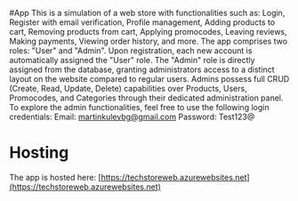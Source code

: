 #App
This is a simulation of a web store with functionalities such as: Login, Register with email verification, Profile management, Adding products to cart, Removing products from cart, Applying promocodes, Leaving reviews, Making payments, Viewing order history, and more. The app comprises two roles: "User" and "Admin". Upon registration, each new account is automatically assigned the "User" role. The "Admin" role is directly assigned from the database, granting administrators access to a distinct layout on the website compared to regular users. Admins possess full CRUD (Create, Read, Update, Delete) capabilities over Products, Users, Promocodes, and Categories through their dedicated administration panel.
To explore the admin functionalities, feel free to use the following login credentials:
Email: martinkulevbg@gmail.com
Password: Test123@

# Hosting
The app is hosted here: [https://techstoreweb.azurewebsites.net](https://techstoreweb.azurewebsites.net)
